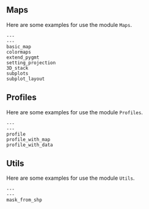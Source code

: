 ## Maps

Here are some examples for use the module `Maps`.

```{nbgallery}
---
---
basic_map
colormaps
extend_pygmt
setting_projection
3D_stack
subplots
subplot_layout
```

## Profiles

Here are some examples for use the module `Profiles`.

```{nbgallery}
---
---
profile
profile_with_map
profile_with_data
```

## Utils

Here are some examples for use the module `Utils`.

```{nbgallery}
---
---
mask_from_shp
```
